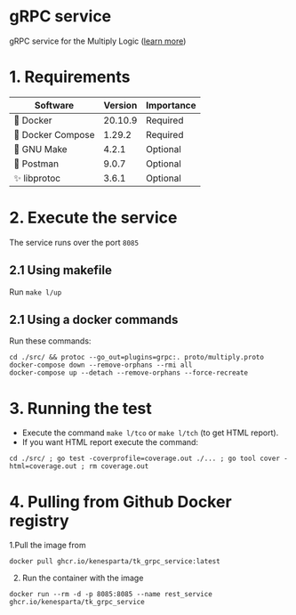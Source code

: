 # gRPC service
gRPC service for the Multiply Logic ([learn more](https://github.com/kenesparta/multiplyLogic))

# 1. Requirements

| Software         | Version | Importance                   |
| ---------------- | ------- | ---------------------------- |
| 🐳 Docker         | 20.10.9 | Required                     |
| 🐙 Docker Compose | 1.29.2  | Required                     |
| 🐃 GNU Make       | 4.2.1   | Optional                     |
| ‍🚀 Postman        | 9.0.7   | Optional                     |
| ‍✨ libprotoc      | 3.6.1   | Optional                     |

# 2. Execute the service

The service runs over the port `8085`

## 2.1 Using makefile

Run `make l/up`

## 2.1 Using a docker commands

Run these commands:

```shell
cd ./src/ && protoc --go_out=plugins=grpc:. proto/multiply.proto
docker-compose down --remove-orphans --rmi all
docker-compose up --detach --remove-orphans --force-recreate
```

# 3. Running the test

- Execute the command `make l/tco` or `make l/tch` (to get HTML report).
- If you want HTML report execute the command:

```shell
cd ./src/ ; go test -coverprofile=coverage.out ./... ; go tool cover -html=coverage.out ; rm coverage.out
```

# 4. Pulling from Github Docker registry

1.Pull the image from

```shell
docker pull ghcr.io/kenesparta/tk_grpc_service:latest
```

2. Run the container with the image

```shell
docker run --rm -d -p 8085:8085 --name rest_service ghcr.io/kenesparta/tk_grpc_service
```
